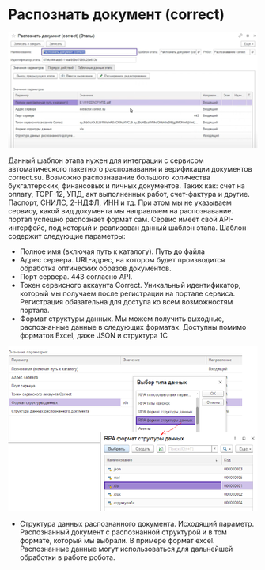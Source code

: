 # Распознать документ (correct)

![](<../../../../.gitbook/assets/Распознать документ Correct su.png>)

Данный шаблон этапа нужен для интеграции с сервисом автоматического пакетного распознавания и верификации документов correct.su.  Возможно распознавание большого количества бухгалтерских, финансовых и личных документов. Таких как: счет на оплату, ТОРГ-12, УПД, акт выполненных работ, счет-фактура и другие. Паспорт, СНИЛС, 2-НДФЛ, ИНН и тд.  При этом мы не указываем сервису, какой вид документа мы направляем на распознавание. портал успешно распознает формат сам. Сервис имеет свой API-интерфейс, под который и реализован данный шаблон этапа. Шаблон содержит следующие параметры:

* Полное имя (включая путь к каталогу). Путь до файла
* Адрес сервера. URL-адрес, на котором будет производится обработка оптических образов документов.
* Порт сервера. 443 согласно API.
* Токен сервисного аккаунта Correct. Уникальный идентификатор, который мы получаем после регистрации на портале сервиса. Регистрация обязательна для доступа ко всем возможностям портала.&#x20;
* Формат структуры данных. Мы можем получить выходные, распознанные данные в следующих форматах. Доступны помимо форматов Excel, даже JSON и структура 1С

![](<../../../../.gitbook/assets/Тип данных RPA - формат структуры данных.png>)

* Структура данных распознанного документа. Исходящий параметр. Распознанный документ с распознанной структурой и в том формате, который мы выбрали. В примере формат excel. Распознанные данные могут использоваться для дальнейшей обработки в работе робота.
